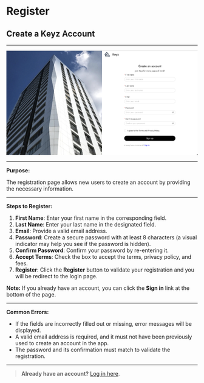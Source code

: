 # Register

## Create a Keyz Account

---

![Keyz Registration Form](../../Images/register.png)

---

**Purpose:**

The registration page allows new users to create an account by providing the necessary information.

---

**Steps to Register:**

1. **First Name**: Enter your first name in the corresponding field.
2. **Last Name**: Enter your last name in the designated field.
3. **Email**: Provide a valid email address.
4. **Password**: Create a secure password with at least 8 characters (a visual indicator may help you see if the password is hidden).
5. **Confirm Password**: Confirm your password by re-entering it.
6. **Accept Terms**: Check the box to accept the terms, privacy policy, and fees.
7. **Register**: Click the **Register** button to validate your registration and you will be redirect to the login page.

  **Note:** If you already have an account, you can click the **Sign in** link at the bottom of the page.

---

**Common Errors:**

- If the fields are incorrectly filled out or missing, error messages will be displayed.
- A valid email address is required, and it must not have been previously used to create an account in the app.
- The password and its confirmation must match to validate the registration.

---

> **Already have an account?**
> [Log in here](./2Login.md).
